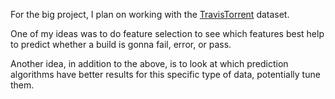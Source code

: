 For the big project, I plan on working with the [TravisTorrent](http://2017.msrconf.org/#/challenge) dataset. 

One of my ideas was to do feature selection to see which features best help to predict whether a build is gonna fail, error, or pass. 

Another idea, in addition to the above, is to look at which prediction algorithms have better results for this specific type of data, potentially tune them.
